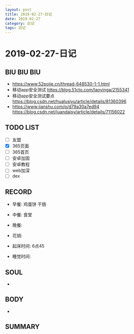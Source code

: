 ```yaml
---
layout: post
title: 2019-02-27-日记
date: 2019-02-27
category: 日记
tags: 日记
---
```

# 2019-02-27-日记
## BIU BIU BIU
- https://www.52pojie.cn/thread-648530-1-1.html
- 移动app安全测试 https://blog.51cto.com/laoyinga/2155341
- 移动app安全测试要点 https://blog.csdn.net/hualusiyu/article/details/81360396
- https://www.jianshu.com/p/d79a30a7ed94
 https://blog.csdn.net/juandaisy/article/details/71156022

## TODO LIST
- [ ] 友盟
- [x] 365页面
- [ ] 365首页
- [ ] 安卓加固
- [ ] 安卓教程
- [ ] web加深
- [ ] dex
 
## RECORD
- 早餐:  鸡蛋饼 干肠
- 中餐:  食堂
- 晚餐:  
 
- 花销:  
 
- 起床时间:  6点45
- 睡觉时间:  
 
## SOUL
- 
 
## BODY
- 
 
## SUMMARY
 
 
